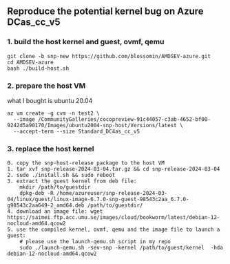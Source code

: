## Reproduce the potential kernel bug on Azure DCas_cc_v5

### 1. build the host kernel and guest, ovmf, qemu
```
git clone -b snp-new https://github.com/blossomin/AMDSEV-azure.git
cd AMDSEV-azure
bash ./build-host.sh
```
### 2. prepare the host VM
what I bought is ubuntu 20.04
```
az vm create -g cvm -n test2 \
  --image /CommunityGalleries/cocopreview-91c44057-c3ab-4652-bf00-9242d5a90170/Images/ubuntu2004-snp-host/Versions/latest \
  --accept-term --size Standard_DC4as_cc_v5 
```

### 3. replace the host kernel
```
0. copy the snp-host-release package to the host VM
1. tar xvf snp-release-2024-03-04.tar.gz && cd snp-release-2024-03-04
2. sudo ./install.sh && sudo reboot
3. extract the guest kernel from deb file: 
    mkdir /path/to/guestdir
    dpkg-deb -R /home/azureuser/snp-release-2024-03-04/linux/guest/linux-image-6.7.0-snp-guest-98543c2aa_6.7.0-g98543c2aa649-2_amd64.deb /path/to/guestdir/
4. download an image file: wget https://saimei.ftp.acc.umu.se/images/cloud/bookworm/latest/debian-12-nocloud-amd64.qcow2
5. use the compiled kernel, ovmf, qemu and the image file to launch a guest: 
    # please use the launch-qemu.sh script in my repo
    sudo ./launch-qemu.sh -sev-snp -kernel /path/to/guest/kernel  -hda debian-12-nocloud-amd64.qcow2
```